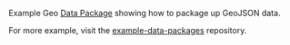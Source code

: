 Example Geo [Data Package][] showing how to package up GeoJSON data.

For more example, visit the [example-data-packages](https://github.com/frictionlessdata/example-data-packages) repository.

[Data Package]: http://data.okfn.org/doc/data-package

